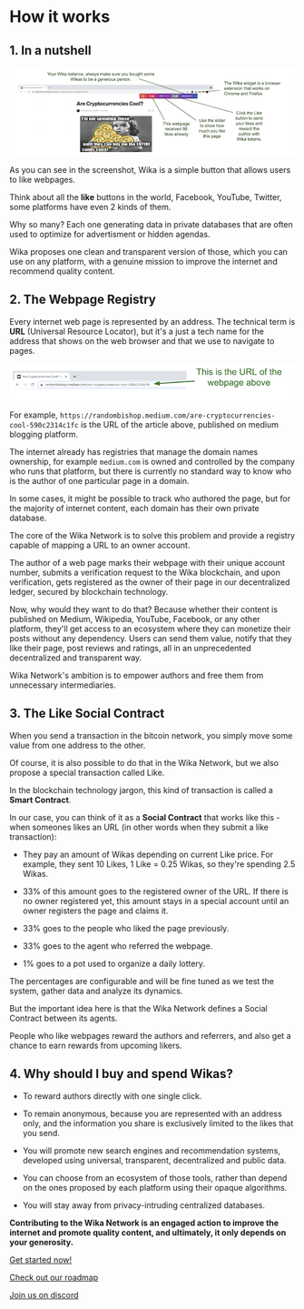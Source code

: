 
# How it works


## 1. In a nutshell

![screenshot](/img/how-it-works/wika_widget.png)

As you can see in the screenshot, Wika is a simple button that allows users to like webpages.

Think about all the **like** buttons in the world, Facebook, YouTube, Twitter, some platforms have even 2 kinds of them.

Why so many? Each one generating data in private databases 
that are often used to optimize for advertisment or hidden agendas. 

Wika proposes one clean and transparent version of those, which you can use on any platform, 
with a genuine mission to improve the internet and recommend quality content.


## 2. The Webpage Registry

Every internet web page is represented by an address. 
The technical term is **URL** (Universal Resource Locator), 
but it's a just a tech name for the address that shows on the web browser and that we use to navigate to pages.

![screenshot](/img/how-it-works/url_example.png)

For example, `https://randombishop.medium.com/are-cryptocurrencies-cool-590c2314c1fc` 
is the URL of the article above, published on medium blogging platform.

The internet already has registries that manage the domain names ownership, 
for example `medium.com` is owned and controlled by the company who runs that platform, 
but there is currently no standard way to know who is the author of one particular page in a domain.

In some cases, it might be possible to track who authored the page, 
but for the majority of internet content, each domain has their own private database. 

The core of the Wika Network is to solve this problem and 
provide a registry capable of mapping a URL to an owner account.

The author of a web page marks their webpage with their unique account number, 
submits a verification request to the Wika blockchain, and upon verification, 
gets registered as the owner of their page in our decentralized ledger, secured by blockchain technology.

Now, why would they want to do that? 
Because whether their content is published on Medium, Wikipedia, YouTube, Facebook, 
or any other platform, they'll get access to an ecosystem where they can monetize their posts 
without any dependency. Users can send them value, notify that they like their page, post reviews and ratings,
all in an unprecedented decentralized and transparent way.

Wika Network's ambition is to empower authors and free them from unnecessary intermediaries.

   
## 3. The Like Social Contract

When you send a transaction in the bitcoin network, you simply move some value from one address to the other.

Of course, it is also possible to do that in the Wika Network, but we also propose a special transaction called Like.

In the blockchain technology jargon, this kind of transaction is called a **Smart Contract**.

In our case, you can think of it as a **Social Contract** that works like this -  
when someones likes an URL (in other words when they submit a like transaction):

  - They pay an amount of Wikas depending on current Like price.
  For example, they sent 10 Likes, 1 Like = 0.25 Wikas, so they're spending 2.5 Wikas.

  - 33% of this amount goes to the registered owner of the URL. If there is no owner registered yet, 
  this amount stays in a special account until an owner registers the page and claims it.

  - 33% goes to the people who liked the page previously.

  - 33% goes to the agent who referred the webpage.

  - 1% goes to a pot used to organize a daily lottery.   

The percentages are configurable and will be fine tuned as we test the system, gather data and analyze its dynamics.

But the important idea here is that the Wika Network defines a Social Contract between its agents. 

People who like webpages reward the authors and referrers, 
and also get a chance to earn rewards from upcoming likers.


## 4. Why should I buy and spend Wikas?

- To reward authors directly with one single click.

- To remain anonymous, because you are represented with an address only, 
and the information you share is exclusively limited to the likes that you send.

- You will promote new search engines and recommendation systems, developed using universal, transparent, decentralized and public data.

- You can choose from an ecosystem of those tools, 
rather than depend on the ones proposed by each platform using their opaque algorithms.

- You will stay away from privacy-intruding centralized databases. 

**Contributing to the Wika Network is an engaged action to improve the internet and promote quality content, 
and ultimately, it only depends on your generosity.**


[Get started now!](/docs/guides/getting-started)

[Check out our roadmap](/roadmap)

[Join us on discord](https://discordapp.com/invite/sPEwJUmAwH)
